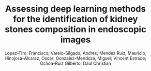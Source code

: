 ---
paperId: 6
author: Lopez-Tiro, Francisco; Varelo-Silgado, Andres; Mendez Ruiz, Mauricio; Hinojosa-Alcaraz, Oscar; Gonzalez-Mendoza, Miguel; Vincent Estrade; Ochoa-Ruiz Gilberto; Daul Christian
title: Assessing deep learning methods for the identification of kidney stones composition in endoscopic images
pdf: --
poster: --
type: Poster
topic: Medical
category: Extended Abstract
link: --
conference: cvpr
year: 2021
tags: cvpr-2021-ea
---